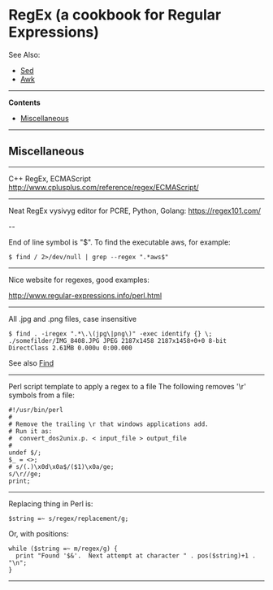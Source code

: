 # RegEx (a cookbook for Regular Expressions)

See Also:
- [Sed](Sed.md)
- [Awk](Awk.md)

---

**Contents**

- [Miscellaneous](RegEx.md#miscellaneous)

---

## Miscellaneous

---

C++ RegEx, ECMAScript
http://www.cplusplus.com/reference/regex/ECMAScript/

---

Neat RegEx vysivyg editor for PCRE, Python, Golang:
https://regex101.com/

--

End of line symbol is "$". To find the executable aws, for example:

    $ find / 2>/dev/null | grep --regex ".*aws$"

---

Nice website for regexes, good examples:

http://www.regular-expressions.info/perl.html

---

All .jpg and .png files, case insensitive

    $ find . -iregex ".*\.\(jpg\|png\)" -exec identify {} \;
    ./somefilder/IMG_8408.JPG JPEG 2187x1458 2187x1458+0+0 8-bit DirectClass 2.61MB 0.000u 0:00.000

See also [Find](Find.md)

---

Perl script template to apply a regex to a file
The following removes '\r' symbols from a file:

    #!/usr/bin/perl
    #
    # Remove the trailing \r that windows applications add.
    # Run it as:
    #  convert_dos2unix.p. < input_file > output_file
    #
    undef $/;
    $_ = <>;
    # s/(.)\x0d\x0a$/($1)\x0a/ge;
    s/\r//ge;
    print;

---

Replacing thing in Perl is:

    $string =~ s/regex/replacement/g;
    
Or, with positions:

    while ($string =~ m/regex/g) {
      print "Found '$&'.  Next attempt at character " . pos($string)+1 . "\n";
    }
    
---
